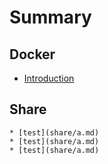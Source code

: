 # Summary

## Docker

* [Introduction](README.md)

## Share

    * [test](share/a.md)
    * [test](share/a.md)
    * [test](share/a.md)







